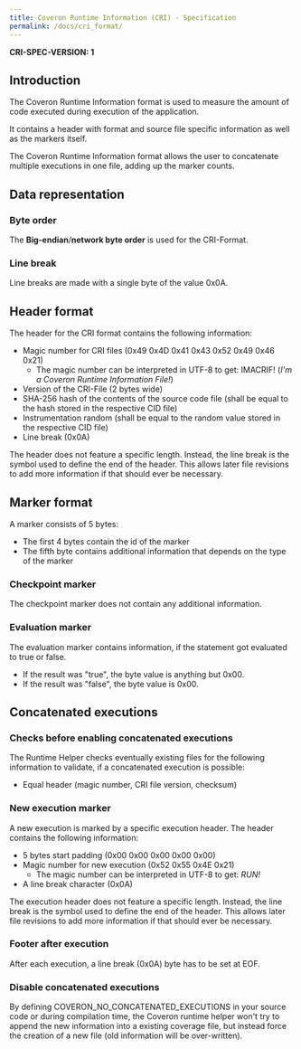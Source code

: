 ```yaml
---
title: Coveron Runtime Information (CRI) - Specification
permalink: /docs/cri_format/
---
```


**CRI-SPEC-VERSION: 1**


## Introduction

The Coveron Runtime Information format is used to measure the amount of code executed during execution of the application.

It contains a header with format and source file specific information as well as the markers itself.

The Coveron Runtime Information format allows the user to concatenate multiple executions in one file, adding up the marker counts.


## Data representation

### Byte order

The **Big-endian**/**network byte order** is used for the CRI-Format.


### Line break

Line breaks are made with a single byte of the value 0x0A.


## Header format

The header for the CRI format contains the following information:

- Magic number for CRI files (0x49 0x4D 0x41 0x43 0x52 0x49 0x46 0x21)
  - The magic number can be interpreted in UTF-8 to get: IMACRIF! (*I'm a Coveron Runtime Information File!*)
- Version of the CRI-File (2 bytes wide)
- SHA-256 hash of the contents of the source code file (shall be equal to the hash stored in the respective CID file)
- Instrumentation random (shall be equal to the random value stored in the respective CID file)
- Line break (0x0A)

The header does not feature a specific length. Instead, the line break is the symbol used to define the end of the header. This allows later file revisions to add more information if that should ever be necessary.


## Marker format

A marker consists of 5 bytes:

- The first 4 bytes contain the id of the marker
- The fifth byte contains additional information that depends on the type of the marker


### Checkpoint marker

The checkpoint marker does not contain any additional information.

### Evaluation marker

The evaluation marker contains information, if the statement got evaluated to true or false.

- If the result was "true", the byte value is anything but 0x00.
- If the result was "false", the byte value is 0x00.


## Concatenated executions


### Checks before enabling concatenated executions

The Runtime Helper checks eventually existing files for the following information to validate, if a concatenated execution is possible:

- Equal header (magic number, CRI file version, checksum)


### New execution marker

A new execution is marked by a specific execution header. The header contains the following information:

- 5 bytes start padding (0x00 0x00 0x00 0x00 0x00)
- Magic number for new execution (0x52 0x55 0x4E 0x21)
  - The magic number can be interpreted in UTF-8 to get: *RUN!*
- A line break character (0x0A)

The execution header does not feature a specific length. Instead, the line break is the symbol used to define the end of the header. This allows later file revisions to add more information if that should ever be necessary.


### Footer after execution

After each execution, a line break (0x0A) byte has to be set at EOF.


### Disable concatenated executions

By defining COVERON_NO_CONCATENATED_EXECUTIONS in your source code or during compilation time, the Coveron runtime helper won't try to append the new information into a existing coverage file, but instead force the creation of a new file (old information will be over-written).
